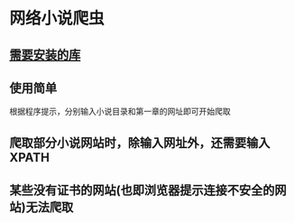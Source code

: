 # 网络小说爬虫

## [需要安装的库](./requirements.txt)

## 使用简单

根据程序提示，分别输入小说目录和第一章的网址即可开始爬取

## 爬取部分小说网站时，除输入网址外，还需要输入XPATH

## 某些没有证书的网站(也即浏览器提示连接不安全的网站)无法爬取
